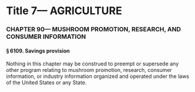 
# Title 7— AGRICULTURE
### CHAPTER 90— MUSHROOM PROMOTION, RESEARCH, AND CONSUMER INFORMATION
#### § 6109. Savings provision

Nothing in this chapter may be construed to preempt or supersede any other program relating to mushroom promotion, research, consumer information, or industry information organized and operated under the laws of the United States or any State.
